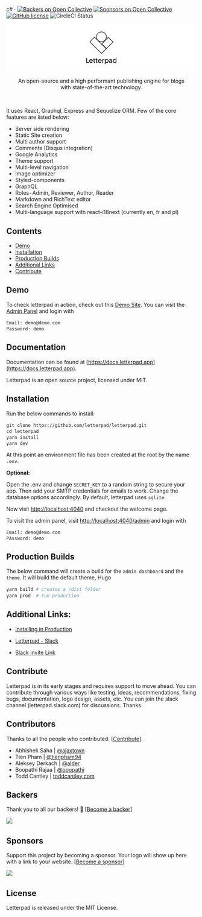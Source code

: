 c# &middot; [![Backers on Open Collective](https://opencollective.com/letterpad/backers/badge.svg)](#backers) [![Sponsors on Open Collective](https://opencollective.com/letterpad/sponsors/badge.svg)](#sponsors) [![GitHub license](https://img.shields.io/badge/license-MIT-blue.svg)](https://github.com/letterpad/letterpad/blob/master/LICENSE) ![CircleCI Status](https://circleci.com/gh/letterpad/letterpad.svg?style=shield&circle-token=:circle-token)

<img src="banner.jpg">

<p align="center">
  An open-source and a high performant publishing engine for blogs <br/>
  with state-of-the-art technology.
</p>

<br/>

It uses React, Graphql, Express and Sequelize ORM. Few of the core features are listed below:

- Server side rendering
- Static Site creation
- Multi author support
- Comments (Disqus integration)
- Google Analytics
- Theme support
- Multi-level navigation
- Image optimizer
- Styled-components
- GraphQL
- Roles - Admin, Reviewer, Author, Reader
- Markdown and RichText editor
- Search Engine Optimised
- Multi-language support with react-i18next (currently en, fr and pl)

## Contents

- [Demo](#demo)
- [Installation](#installation)
- [Production Builds](#production-builds)
- [Additional Links](#additional-links)
- [Contribute](#contribute)

## Demo

To check letterpad in action, check out this [Demo Site](https://letterpad.app/demo).
You can visit the [Admin Panel](https://letterpad.app/demo/admin/login) and login with

```
Email: demo@demo.com
Password: demo
```

## Documentation

Documentation can be found at [https://docs.letterpad.app](https://docs.letterpad.app).

Letterpad is an open source project, licensed under MIT.

## Installation

Run the below commands to install:

```
git clone https://github.com/letterpad/letterpad.git
cd letterpad
yarn install
yarn dev
```

At this point an environment file has been created at the root by the name `.env`.

**Optional:**

Open the .env and change `SECRET_KEY` to a random string to secure your app. Then add your SMTP credentials for emails to work. Change the database options accordingly. By default, letterpad uses `sqlite`.

Now visit [http://localhost:4040](http://localhost:4040) and checkout the welcome page.

To visit the admin panel, visit [http://localhost:4040/admin](http://localhost:4040/admin) and login with

```
Email: demo@demo.com
PAssword: demo
```

## Production Builds

The below command will create a build for the `admin dashboard` and the `theme`. It will build the default theme, Hugo

```sh
yarn build # creates a /dist folder
yarn prod  # run production
```

## Additional Links:

- [Installing in Production](https://medium.com/@ajaxtown/installing-letterpad-in-digital-ocean-8ed53c66b114)

- [Letterpad - Slack](https://letterpad.slack.com)

- [Slack invite Link](https://tinyurl.com/letterpad)

## Contribute

Letterpad is in its early stages and requires support to move ahead. You can contribute through various ways like
testing, ideas, recommendations, fixing bugs, documentation, logo design, assets, etc. You can join the slack channel (letterpad.slack.com) for discussions. Thanks.

## Contributors

Thanks to all the people who contributed. [[Contribute](CONTRIBUTING.md)].

- Abhishek Saha | <a target="_blank" href="https://github.com/ajaxtown">@ajaxtown</a>
- Tien Pham | <a target="_blank" href="https://github.com/tienpham94">@tienpham94</a>
- Aleksey Derkach | <a target="_blank" href="https://github.com/alder">@alder</a>
- Boopathi Rajaa | <a target="_blank" href="https://github.com/boopathi">@boopathi</a>
- Todd Cantley | <a target="_blank" href="https://toddcantley.com">toddcantley.com</a>

## Backers

Thank you to all our backers! 🙏 [[Become a backer](https://opencollective.com/letterpad#backer)]

<a href="https://opencollective.com/letterpad#backers" target="_blank">
    <img src="https://opencollective.com/letterpad/backers.svg?width=890">
</a>

## Sponsors

Support this project by becoming a sponsor. Your logo will show up here with a link to your website. [[Become a sponsor](https://opencollective.com/letterpad#sponsor)]

<a href="https://opencollective.com/letterpad/sponsor/0/website" target="_blank">
    <img src="https://opencollective.com/letterpad/sponsor/0/avatar.svg">
</a>

## License

Letterpad is released under the MIT License.
